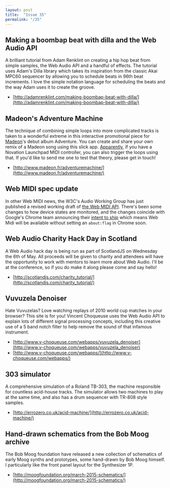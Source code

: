 ```yaml
---
layout: post
title:  "Issue 35"
permalink: "/35"
---
```


## Making a boombap beat with dilla and the Web Audio API ##

A brilliant tutorial from Adam Renklint on creating a hip hop beat
from simple samples, the Web Audio API and a handful of effects. The
tutorial uses Adam's Dilla library which takes its inspiration from
the classic Akai MPC60 sequencer by allowing you to schedule beats in
96th beat increments. I love the simple notation language for
scheduling the beats and the way Adam uses it to create the groove.

- [http://adamrenklint.com/making-boombap-beat-with-dilla/](http://adamrenklint.com/making-boombap-beat-with-dilla/)

## Madeon's Adventure Machine ##

The technique of combining simple loops into more complicated tracks
is taken to a wonderful extreme in this interactive promotional piece
for [Madeon](https://en.wikipedia.org/wiki/Madeon)'s debut album
Adventure. You can create and share your own remix of a Madeon song
using this slick
app. [Apparently](https://plus.google.com/+ChrisWilson/posts/YmEyYL9rLAT),
if you have a Novation Launchpad MIDI controller, you can also trigger
the loops using that. If you'd like to send me one to test that
theory, please get in touch!

- [http://www.madeon.fr/adventuremachine/](http://www.madeon.fr/adventuremachine/)

## Web MIDI spec update ##

In other Web MIDI news, the W3C's Audio Working Group has just
published a revised working draft of
[the Web MIDI API](http://www.w3.org/blog/news/archives/4502). There's
been some changes to how device states are monitored, and the changes
coincide with Google's Chrome team announcing their
[intent to ship](https://groups.google.com/a/chromium.org/forum/#!topic/blink-dev/oPyFORhQ9jQ)
which means Web Midi will be available without setting an `about:flag`
in Chrome soon.

## Web Audio Charity Hack Day in Scotland ##

A Web Audio hack day is being run as part of ScotlandJS on Wednesday
the 6th of May. All proceeds will be given to charity and attendees
will have the opportunity to work with mentors to learn more about Web
Audio. I'll be at the conference, so if you do make it along please
come and say hello!

- [http://scotlandjs.com/charity_tutorial/](http://scotlandjs.com/charity_tutorial/)

## Vuvuzela Denoiser ##

Hate Vuvuzelas? Love watching replays of 2010 world cup matches in
your browser? This site is for you! Vincent Choqueuse uses the Web
Audio API to explain lots of different signal processing concepts,
including this creative use of a 5 band notch filter to help remove
the sound of that infamous instrument.

- [http://www.v-choqueuse.com/webapps/vuvuzela_denoiser](http://www.v-choqueuse.com/webapps/vuvuzela_denoiser)
- [http://www.v-choqueuse.com/webapps/](http://www.v-choqueuse.com/webapps/)

## 303 simulator ##

A comprehensive simulation of a Roland TB-303, the machine responsible
for countless acid-house tracks. The simulator allows two machines to
play at the same time, and also has a drum sequencer with TR-808 style
samples.

- [http://errozero.co.uk/acid-machine/](http://errozero.co.uk/acid-machine/)

## Hand-drawn schematics from the Bob Moog archive ##

The Bob Moog foundation have released a new collection of schematics
of early Moog synths and prototypes, some hand-drawn by Bob Moog
himself. I particularly like the front panel layout for the
Synthesizer 1P.

- [http://moogfoundation.org/march-2015-schematics/](http://moogfoundation.org/march-2015-schematics/)
